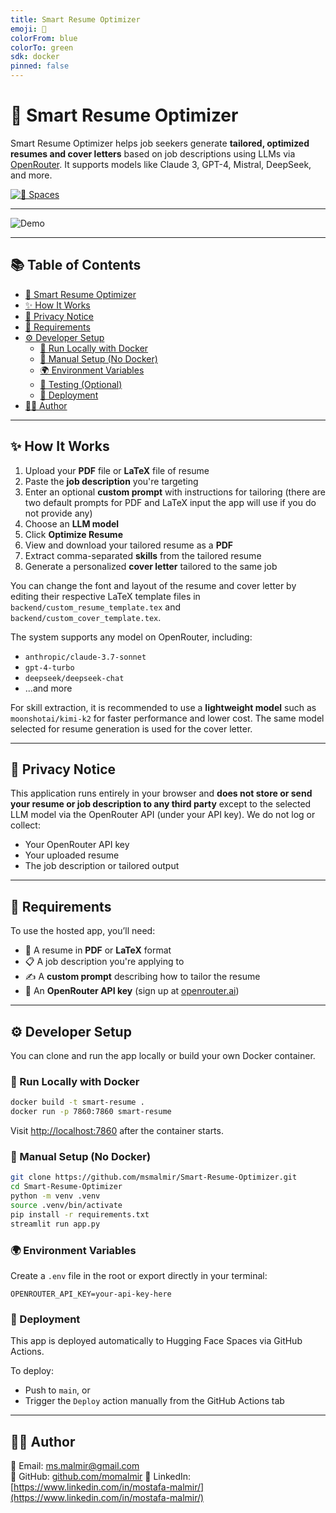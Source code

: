 ```yaml
---
title: Smart Resume Optimizer
emoji: 🎯
colorFrom: blue
colorTo: green
sdk: docker
pinned: false
---
```


<!-- HF README START -->

# 🧠 Smart Resume Optimizer

Smart Resume Optimizer helps job seekers generate **tailored, optimized resumes and cover letters** based on job descriptions using LLMs via [OpenRouter](https://openrouter.ai/). It supports models like Claude 3, GPT-4, Mistral, DeepSeek, and more.

[![🤗 Spaces](https://img.shields.io/badge/🤗%20Spaces-Deployed-blue)](https://huggingface.co/spaces/msmalmir/smart-resume-optimizer)

---
![Demo](assets/demo.gif)

---

## 📚 Table of Contents

- [🧠 Smart Resume Optimizer](#-smart-resume-optimizer)
- [✨ How It Works](#-how-it-works)
- [🔐 Privacy Notice](#-privacy-notice)
- [🧾 Requirements](#-requirements)
- [⚙️ Developer Setup](#️-developer-setup)
  - [🔁 Run Locally with Docker](#-run-locally-with-docker)
  - [🧪 Manual Setup (No Docker)](#-manual-setup-no-docker)
  - [🌍 Environment Variables](#-environment-variables)
  - [🧪 Testing (Optional)](#-testing-optional)
  - [🚀 Deployment](#-deployment)
- [🙋‍♂️ Author](#️-author)

---

## ✨ How It Works

1. Upload your **PDF** file or **LaTeX** file of resume
2. Paste the **job description** you're targeting
3. Enter an optional **custom prompt** with instructions for tailoring (there are two default prompts for PDF and LaTeX input the app will use if you do not provide any)
4. Choose an **LLM model**
5. Click **Optimize Resume**
6. View and download your tailored resume as a **PDF**
7. Extract comma-separated **skills** from the tailored resume
8. Generate a personalized **cover letter** tailored to the same job

You can change the font and layout of the resume and cover letter by editing their respective LaTeX template files in `backend/custom_resume_template.tex` and `backend/custom_cover_template.tex`.


The system supports any model on OpenRouter, including:

- `anthropic/claude-3.7-sonnet`
- `gpt-4-turbo`
- `deepseek/deepseek-chat`
- ...and more

For skill extraction, it is recommended to use a **lightweight model** such as `moonshotai/kimi-k2` for faster performance and lower cost. The same model selected for resume generation is used for the cover letter.

---

## 🔐 Privacy Notice

This application runs entirely in your browser and **does not store or send your resume or job description to any third party** except to the selected LLM model via the OpenRouter API (under your API key). We do not log or collect:

- Your OpenRouter API key
- Your uploaded resume
- The job description or tailored output

---

## 🧾 Requirements

To use the hosted app, you’ll need:

- 📄 A resume in **PDF** or **LaTeX** format
- 📋 A job description you're applying to
- ✍️ A **custom prompt** describing how to tailor the resume
- 🔑 An **OpenRouter API key** (sign up at [openrouter.ai](https://openrouter.ai/))

---

<!-- HF README END -->

<!-- GITHUB DEV DOCS START -->

## ⚙️ Developer Setup

You can clone and run the app locally or build your own Docker container.

### 🔁 Run Locally with Docker

```bash
docker build -t smart-resume .
docker run -p 7860:7860 smart-resume
```

Visit [http://localhost:7860](http://localhost:7860) after the container starts.

### 🧪 Manual Setup (No Docker)

```bash
git clone https://github.com/msmalmir/Smart-Resume-Optimizer.git
cd Smart-Resume-Optimizer
python -m venv .venv
source .venv/bin/activate
pip install -r requirements.txt
streamlit run app.py
```

### 🌍 Environment Variables

Create a `.env` file in the root or export directly in your terminal:

```env
OPENROUTER_API_KEY=your-api-key-here
```

### 🚀 Deployment

This app is deployed automatically to Hugging Face Spaces via GitHub Actions.

To deploy:
- Push to `main`, or
- Trigger the `Deploy` action manually from the GitHub Actions tab

---

## 🙋‍♂️ Author

📧 Email: [ms.malmir@gmail.com](mailto:ms.malmir@gmail.com)  
🔗 GitHub: [github.com/momalmir](https://github.com/momalmir)
🔗 LinkedIn: [https://www.linkedin.com/in/mostafa-malmir/](https://www.linkedin.com/in/mostafa-malmir/)

<!-- GITHUB DEV DOCS END -->
